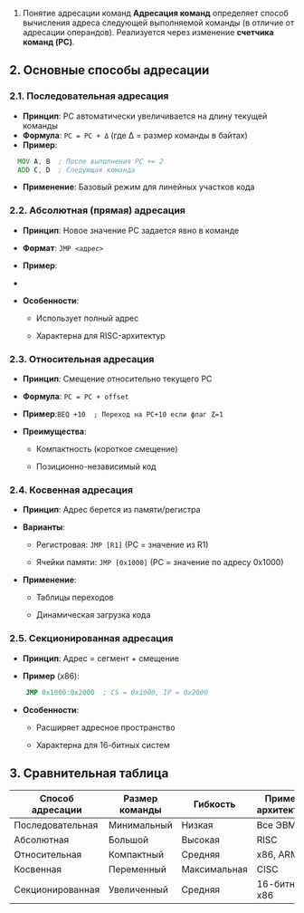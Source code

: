 1. Понятие адресации команд
**Адресация команд** определяет способ вычисления адреса следующей выполняемой команды (в отличие от адресации операндов). Реализуется через изменение **счетчика команд (PC)**.

## 2. Основные способы адресации

### 2.1. Последовательная адресация
- **Принцип**: PC автоматически увеличивается на длину текущей команды
- **Формула**: `PC = PC + Δ` (где Δ = размер команды в байтах)
- **Пример**:
```asm
  MOV A, B  ; После выполнения PC += 2
  ADD C, D  ; Следующая команда
```
- **Применение**: Базовый режим для линейных участков кода
### 2.2. Абсолютная (прямая) адресация

- **Принцип**: Новое значение PC задается явно в команде
    
- **Формат**: `JMP <адрес>`
- **Пример**:
- ```JMP 0x1000  ; PC = 0x1000
- **Особенности**:
    
    - Использует полный адрес
        
    - Характерна для RISC-архитектур
        

### 2.3. Относительная адресация

- **Принцип**: Смещение относительно текущего PC
    
- **Формула**: `PC = PC + offset`
    
- **Пример**:```BEQ +10  ; Переход на PC+10 если флаг Z=1```
- **Преимущества**:
    
    - Компактность (короткое смещение)
        
    - Позиционно-независимый код
        

### 2.4. Косвенная адресация

- **Принцип**: Адрес берется из памяти/регистра
    
- **Варианты**:
    
    - Регистровая: `JMP [R1]` (PC = значение из R1)
        
    - Ячейки памяти: `JMP [0x1000]` (PC = значение по адресу 0x1000)
        
- **Применение**:
    
    - Таблицы переходов
        
    - Динамическая загрузка кода
        

### 2.5. Секционированная адресация

- **Принцип**: Адрес = сегмент + смещение
    
- **Пример** (x86):
```asm
	JMP 0x1000:0x2000  ; CS = 0x1000, IP = 0x2000
```
- **Особенности**:
    
    - Расширяет адресное пространство
        
    - Характерна для 16-битных систем
        

## 3. Сравнительная таблица

| Способ адресации | Размер команды | Гибкость     | Пример архитектур |
| ---------------- | -------------- | ------------ | ----------------- |
| Последовательная | Минимальный    | Низкая       | Все ЭВМ           |
| Абсолютная       | Большой        | Высокая      | RISC              |
| Относительная    | Компактный     | Средняя      | x86, ARM          |
| Косвенная        | Переменный     | Максимальная | CISC              |
| Секционированная | Увеличенный    | Средняя      | 16-битные x86     |